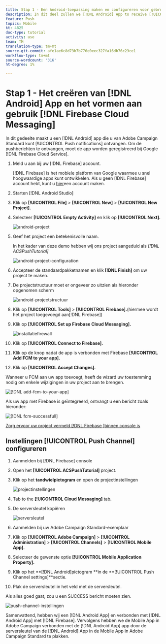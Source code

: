 ```yaml
---
title: Stap 1 - Een Android-toepassing maken en configureren voor gebruik van Firebase Cloud Messaging
description: In dit deel zullen we [!DNL Android] App to receive [!UICONTROL Push notifications] uit Adobe Campaign Standard ontstaan. Om de pushberichten te ontvangen, moet de app zijn geregistreerd bij Google [!DNL Firebase Cloud Service].
feature: Push
topics: Mobile
kt: 4825
doc-type: tutorial
activity: use
team: TM
translation-type: tm+mt
source-git-commit: afe1ae6c8d73b7b776e0eec327fa16db76c23ce1
workflow-type: tm+mt
source-wordcount: '316'
ht-degree: 1%

---
```



# Stap 1 - Het creëren van [!DNL Android] App en het vormen aan gebruik [!DNL Firebase Cloud Messaging]

In dit gedeelte maakt u een [!DNL Android] app die u van Adobe Campaign Standard kunt [!UICONTROL Push notifications] ontvangen. Om de pushberichten te ontvangen, moet de app worden geregistreerd bij Google [!DNL Firebase Cloud Service].

1. Meld u aan bij uw [!DNL Firebase] account.

   [!DNL Firebase] is het mobiele platform van Google waarmee u snel hoogwaardige apps kunt ontwikkelen. Als u geen [!DNL Firebase] account hebt, kunt u [hier](https://firebase.google.com)een account maken.

2. Starten [!DNL Android Studio]
3. Klik op **[!UICONTROL File]** > **[!UICONTROL New]** > **[!UICONTROL New Project].**
4. Selecteer **[!UICONTROL Empty Activity]** en klik op **[!UICONTROL Next].**

   ![android-project](assets/android-project.PNG)

5. Geef het project een betekenisvolle naam.

   In het kader van deze demo hebben wij ons project aangeduid als *[!DNL ACSPushTutorial]*

   ![android-project-configuration](assets/android-project-configuration.PNG)

6. Accepteer de standaardpakketnamen en klik **[!DNL Finish]** om uw project te maken.
7. De projectstructuur moet er ongeveer zo uitzien als hieronder opgenomen scherm

   ![android-projectstructuur](assets/android-project-structure.PNG)

8. Klik op **[!UICONTROL Tools]** > **[!UICONTROL Firebase].**(hiermee wordt het project toegevoegd aan[!DNL Firebase])
9. Klik op **[!UICONTROL Set up Firebase Cloud Messaging].**

   ![installatiefirewall](assets/android-project-firebase-messaging.PNG)

10. Klik op **[!UICONTROL Connect to Firebase].**
11. Klik op de knop nadat de app is verbonden met Firebase **[!UICONTROL Add FCM to your app].**
12. Klik op **[!UICONTROL Accept Changes].**

   Wanneer u FCM aan uw app toevoegt, heeft de wizard uw toestemming nodig om enkele wijzigingen in uw project aan te brengen.

   ![[!DNL add-fcm-to-your-app]](assets/firebase-add-fcm-to-app.PNG)

Als uw app met Firebase is geïntegreerd, ontvangt u een bericht zoals hieronder:

![[!DNL fcm-successfull]](assets/android-firebase-success.PNG)

[Zorg ervoor uw project vermeld [!DNL Firebase ]binnen console is](https://console.firebase.google.com/)

## Instellingen [!UICONTROL Push Channel] configureren

1. Aanmelden bij [!DNL Firebase] console
2. Open het **[!UICONTROL ACSPushTutorial]** project.
3. Klik op het **tandwielpictogram** en open de projectinstellingen

   ![projectinstellingen](assets/firebase-project-settings.PNG)

4. Tab to the **[!UICONTROL Cloud Messaging]** tab.
5. De serversleutel kopiëren

   ![serversleutel](assets/firebase-server-key.PNG)

6. Aanmelden bij uw Adobe Campaign Standard-exemplaar
7. Klik op **[!UICONTROL Adobe Campaign]** > **[!UICONTROL Administration]** > **[!UICONTROL Channels]** > **[!UICONTROL Mobile App].**
8. Selecteer de gewenste optie **[!UICONTROL Mobile Application Property].**
9. Klik op het **[!DNL Android]pictogram **in de **[!UICONTROL Push Channel settings]**sectie.
10. Plak de serversleutel in het veld met de serversleutel.

Als alles goed gaat, zou u een SUCCESS bericht moeten zien.

![push-channel-instellingen](assets/push-channel-settings.PNG)

Samenvattend, hebben wij een [!DNL Android App] en verbonden met [!DNL Android App] met [!DNL Firebase]. Vervolgens hebben we de Mobile App in Adobe Campaign verbonden met de [!DNL Android App] app door de serversleutel van de [!DNL Android] App in de Mobile App in Adobe Campaign Standard te plakken.
